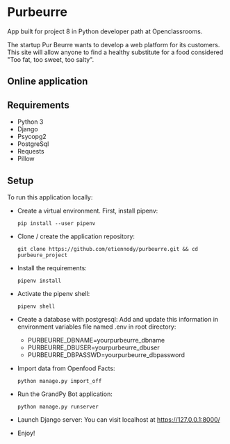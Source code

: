 # Purbeurre
App built for project 8 in Python developer path at Openclassrooms.

The startup Pur Beurre wants to develop a web platform for its customers. This site will allow anyone to find a healthy substitute for a food considered "Too fat, too sweet, too salty".

## Online application

## Requirements
* Python 3
* Django
* Psycopg2
* PostgreSql
* Requests
* Pillow

## Setup
To run this application locally:

* Create a virtual environment. First, install pipenv:
    ```
    pip install --user pipenv
    ```

* Clone / create the application repository:
    ```
    git clone https://github.com/etiennody/purbeurre.git && cd purbeure_project 
    ````

* Install the requirements:
    ```
    pipenv install
    ```

* Activate the pipenv shell:
    ```
    pipenv shell
    ```

* Create a database with postgresql:
    Add and update this information in environment variables file named .env in root directory:
    * PURBEURRE_DBNAME=yourpurbeurre_dbname
    * PURBEURRE_DBUSER=yourpurbeurre_dbuser
    * PURBEURRE_DBPASSWD=yourpurbeurre_dbpassword

* Import data from Openfood Facts:
    ```
    python manage.py import_off
    ```

* Run the GrandPy Bot application:
    ````
    python manage.py runserver

    ````

* Launch Django server:
You can visit localhost at https://127.0.0.1:8000/

* Enjoy!